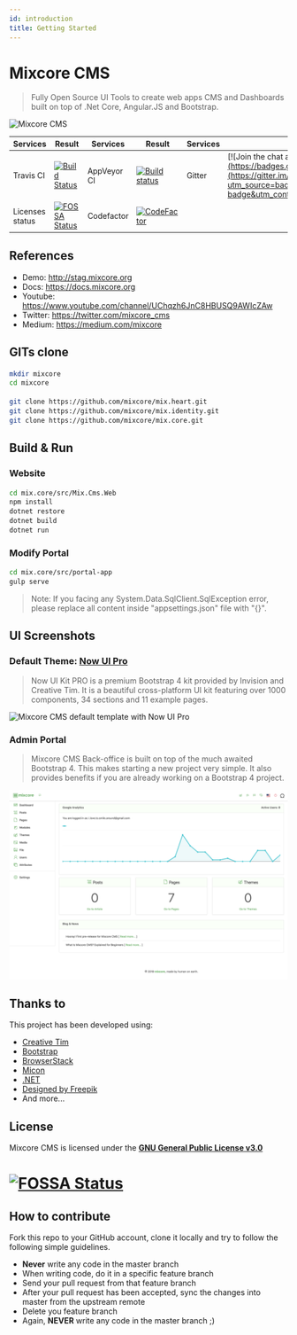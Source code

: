 ```yaml
---
id: introduction
title: Getting Started
---
```

# Mixcore CMS 

> Fully Open Source UI Tools to create web apps
> CMS and Dashboards built on top of .Net Core, Angular.JS and Bootstrap.

![Mixcore CMS](https://github.com/mixcore/mix.core/blob/master/assets/mixcore.png?raw=true "What is Mixcore CMS?")

|Services  |Result  |Services  |Result  |Services  |Result  |
|---------|---------|---------|---------|---------|---------|
|Travis CI     |[![Build Status](https://travis-ci.org/mixcore/mix.core.svg?branch=master)](https://travis-ci.org/mixcore/mix.core)|AppVeyor CI     |[![Build status](https://ci.appveyor.com/api/projects/status/8o02frivdxa0dgpl/branch/master?svg=true)](https://ci.appveyor.com/project/Smilefounder/mix-core/branch/master)          |Gitter     |[![Join the chat at https://gitter.im/mix-core/Lobby](https://badges.gitter.im/mix-core/Lobby.svg)](https://gitter.im/mix-core/Lobby?utm_source=badge&utm_medium=badge&utm_campaign=pr-badge&utm_content=badge)|
Licenses status     |[![FOSSA Status](https://app.fossa.io/api/projects/git%2Bgithub.com%2Fmixcore%2Fmix.core.svg?type=shield)](https://app.fossa.io/projects/git%2Bgithub.com%2Fmixcore%2Fmix.core?ref=badge_shield)         |Codefactor     |[![CodeFactor](https://www.codefactor.io/repository/github/mixcore/mix.core/badge)](https://www.codefactor.io/repository/github/mixcore/mix.core)         |


## References
- Demo: http://stag.mixcore.org
- Docs: https://docs.mixcore.org
- Youtube: https://www.youtube.com/channel/UChqzh6JnC8HBUSQ9AWIcZAw
- Twitter: https://twitter.com/mixcore_cms
- Medium: https://medium.com/mixcore

## GITs clone
```sh
mkdir mixcore
cd mixcore

git clone https://github.com/mixcore/mix.heart.git
git clone https://github.com/mixcore/mix.identity.git
git clone https://github.com/mixcore/mix.core.git
```

## Build & Run
### Website
```sh
cd mix.core/src/Mix.Cms.Web
npm install
dotnet restore
dotnet build
dotnet run
```
### Modify Portal
````sh
cd mix.core/src/portal-app
gulp serve
````

> Note: If you facing any System.Data.SqlClient.SqlException error, please replace all content inside "appsettings.json" file with "{}".

## UI Screenshots 
### Default Theme: [Now UI Pro](https://demos.creative-tim.com/now-ui-kit-pro/presentation.html)

> Now UI Kit PRO is a premium Bootstrap 4 kit provided by Invision and Creative Tim. It is a beautiful cross-platform UI kit featuring over 1000 components, 34 sections and 11 example pages.

![Mixcore CMS default template with Now UI Pro](https://demos.creative-tim.com/now-ui-kit-pro/assets/img/presentation-page/pages/blog-posts.jpg "Mixcore CMS default template with Now UI Pro")

### Admin Portal

> Mixcore CMS Back-office is built on top of the much awaited Bootstrap 4. This makes starting a new project very simple. It also provides benefits if you are already working on a Bootstrap 4 project.

![Mixcore Admin Portal Bootstrap 4.x](/img/screencapture-stag-mixcore-org-portal-2019-08-04-16_04_15.jpg "Mixcore CMS Admin Portal Bootstrap 4")

## Thanks to

This project has been developed using:
* [Creative Tim](https://www.creative-tim.com/)
* [Bootstrap](https://getbootstrap.com/)
* [BrowserStack](https://www.browserstack.com/)
* [Micon](http://xtoolkit.github.io/Micon/icons/)
* [.NET](https://www.microsoft.com/net/core)
* [Designed by Freepik](https://www.freepik.com)
* And more...


## License

Mixcore CMS is licensed under the **[GNU General Public License v3.0](https://github.com/mixcore/mix.core/blob/master/LICENSE)**

[![FOSSA Status](https://app.fossa.io/api/projects/git%2Bgithub.com%2Fmixcore%2Fmix.core.svg?type=large)](https://app.fossa.io/projects/git%2Bgithub.com%2Fmixcore%2Fmix.core?ref=badge_large)
=======

## How to contribute

Fork this repo to your GitHub account, clone it locally and try to follow
the following simple guidelines.

* **Never** write any code in the master branch
* When writing code, do it in a specific feature branch
* Send your pull request from that feature branch
* After your pull request has been accepted, sync the changes into master from the upstream remote
* Delete you feature branch
* Again, **NEVER** write any code in the master branch ;)
